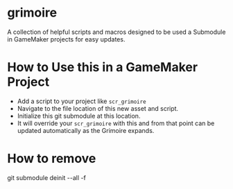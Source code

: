 # grimoire
A collection of helpful scripts and macros designed to be used a Submodule in GameMaker projects for easy updates.

# How to Use this in a GameMaker Project
- Add a script to your project like `scr_grimoire`
- Navigate to the file location of this new asset and script.
- Initialize this git submodule at this location.
- It will override your `scr_grimoire` with this and from that point can be updated automatically as the Grimoire expands.



# How to remove
 git submodule deinit --all -f
